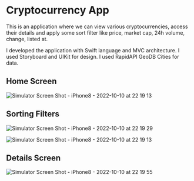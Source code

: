 # Cryptocurrency App

This is an application where we can view various cryptocurrencies, access their details and apply some sort filter like price, market cap, 24h volume, change, listed at.

I developed the application with Swift language and MVC architecture.
I used Storyboard and UIKit for design.
I used RapidAPI GeoDB Cities for data.

## Home Screen

![Simulator Screen Shot - iPhone8 - 2022-10-10 at 22 19 13](https://user-images.githubusercontent.com/81181802/194938797-93151f55-6553-4a9f-a8b9-0b6f352626d8.png)

## Sorting Filters

![Simulator Screen Shot - iPhone8 - 2022-10-10 at 22 19 29](https://user-images.githubusercontent.com/81181802/194938844-7a0a3bd4-2bb7-46b4-9c63-5a8321001165.png)

![Simulator Screen Shot - iPhone8 - 2022-10-10 at 22 19 13](https://user-images.githubusercontent.com/81181802/194938866-a14c9d24-46d0-45e4-b47d-7b4f3461c360.png)

## Details Screen

![Simulator Screen Shot - iPhone8 - 2022-10-10 at 22 19 55](https://user-images.githubusercontent.com/81181802/194938936-21693f0a-5c1a-4043-9e4a-c5fd21198cac.png)

